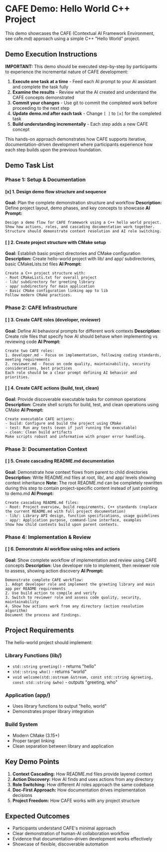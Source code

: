 # CAFE Demo: Hello World C++ Project

This demo showcases the CAFE (Contextual AI Framework Environment, see cafe.md) approach using a simple C++ "Hello World" project.

## Demo Execution Instructions

**IMPORTANT:** This demo should be executed step-by-step by participants to experience the incremental nature of CAFE development:

1. **Execute one task at a time** - Feed each AI prompt to your AI assistant and complete the task fully
2. **Examine the results** - Review what the AI created and understand the CAFE concepts demonstrated
3. **Commit your changes** - Use git to commit the completed work before proceeding to the next step
4. **Update demo.md after each task** - Change `[ ]` to `[x]` for the completed task
5. **Build understanding incrementally** - Each step adds a new CAFE concept

This hands-on approach demonstrates how CAFE supports iterative, documentation-driven development where participants experience how each step builds upon the previous foundation.

## Demo Task List

### Phase 1: Setup & Documentation

#### [x] 1. Design demo flow structure and sequence
**Goal:** Plan the complete demonstration structure and workflow
**Description:** Define project layout, demo phases, and key concepts to showcase
**AI Prompt:** 
```
Design a demo flow for CAFE framework using a C++ hello world project. Show how actions, roles, and cascading documentation work together. Structure should demonstrate context resolution and AI role switching.
```

#### [ ] 2. Create project structure with CMake setup
**Goal:** Establish basic project directories and CMake configuration
**Description:** Create hello-world project with lib/ and app/ subdirectories, basic CMakeLists.txt files
**AI Prompt:**
```
Create a C++ project structure with:
- Root CMakeLists.txt for overall project
- lib/ subdirectory for greeting library
- app/ subdirectory for main application
- Basic CMake configuration linking app to lib
Follow modern CMake practices.
```

### Phase 2: CAFE Infrastructure

#### [ ] 3. Create CAFE roles (developer, reviewer)
**Goal:** Define AI behavioral prompts for different work contexts
**Description:** Create role files that specify how AI should behave when implementing vs reviewing code
**AI Prompt:**
```
Create two CAFE roles:
1. developer.md - Focus on implementation, following coding standards, meeting requirements
2. reviewer.md - Focus on code quality, maintainability, security considerations, best practices
Each role should be a clear prompt defining AI behavior and priorities.
```

#### [ ] 4. Create CAFE actions (build, test, clean)
**Goal:** Provide discoverable executable tasks for common operations
**Description:** Create shell scripts for build, test, and clean operations using CMake
**AI Prompt:**
```
Create executable CAFE actions:
- build: Configure and build the project using CMake
- test: Run any tests (even if just running the executable)
- clean: Clean build artifacts
Make scripts robust and informative with proper error handling.
```

### Phase 3: Documentation Context

#### [ ] 5. Create cascading README.md documentation
**Goal:** Demonstrate how context flows from parent to child directories
**Description:** Write README.md files at root, lib/, and app/ levels showing context inheritance
**Note:** The root README.md can be completely rewritten during this step to contain project-specific content instead of just pointing to demo.md
**AI Prompt:**
```
Create cascading README.md files:
- Root: Project overview, build requirements, C++ standards (replace the current README.md with full project documentation)
- lib/: Library API design, function specifications, usage guidelines
- app/: Application purpose, command-line interface, examples
Show how child contexts build upon parent contexts.
```

### Phase 4: Implementation & Review

#### [ ] 6. Demonstrate AI workflow using roles and actions
**Goal:** Show complete workflow of implementation and review using CAFE concepts
**Description:** Use developer role to implement, then reviewer role to assess, showing action discovery
**AI Prompt:**
```
Demonstrate complete CAFE workflow:
1. Adopt developer role and implement the greeting library and main app per README requirements
2. Use build action to compile and verify
3. Switch to reviewer role and assess code quality, security, maintainability
4. Show how actions work from any directory (action resolution algorithm)
Document the process and findings.
```

## Project Requirements

The hello-world project should implement:

### Library Functions (lib/)
- `std::string greeting()` - returns "hello"
- `std::string who()` - returns "world"  
- `void welcome(std::ostream &stream, const std::string &greeting, const std::string &who)` - outputs "greeting, who"

### Application (app/)
- Uses library functions to output "hello, world"
- Demonstrates proper library integration

### Build System
- Modern CMake (3.15+)
- Proper target linking
- Clean separation between library and application

## Key Demo Points

1. **Context Cascading:** How README.md files provide layered context
2. **Action Discovery:** How AI finds and uses actions from any directory
3. **Role Switching:** How different AI roles approach the same codebase
4. **Doc-First Approach:** How documentation drives implementation decisions
5. **Project Freedom:** How CAFE works with any project structure

## Expected Outcomes

- Participants understand CAFE's minimal approach
- Clear demonstration of human-AI collaboration workflow
- Evidence that documentation-driven development works effectively
- Showcase of flexible, discoverable automation
